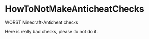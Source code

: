 # HowToNotMakeAnticheatChecks
WORST Minecraft-Anticheat checks

Here is really bad checks, please do not do it.
